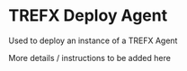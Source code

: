 # TREFX Deploy Agent

Used to deploy an instance of a TREFX Agent

More details / instructions to be added here